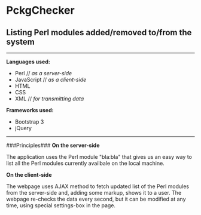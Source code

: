 # PckgChecker #
## Listing Perl modules added/removed to/from the system ##
----
__Languages used:__
* Perl // _as a server-side_
* JavaScript // _as a client-side_
* HTML
* CSS
* XML // _for transmitting data_

__Frameworks used:__
* Bootstrap 3
* jQuery

----
###Principles###
__On the server-side__

The application uses the Perl module "bla:bla" that gives us an easy way to list all the Perl modules currently availbale on the local machine.

__On the client-side__

The webpage uses AJAX method to fetch updated list of the Perl modules from the server-side and, adding some markup, shows it to a user. The webpage re-checks the data every second, but it can be modified at any time, using special settings-box in the page.
